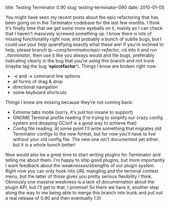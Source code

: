title: Testing Terminator 0.90
slug: testing-terminator-090
date: 2010-01-05


You might have seen my recent posts about the epic refactoring that has been going on in the Terminator codebase for the last few months.
I think it's finally time that we get some more eyeballs on it, mainly so I can check that I haven't massively screwed something up. I know there is lots of missing functionality right now, and probably a bunch of subtle bugs, but I could use your help quantifying exactly what these are!
If you're inclined to help, please branch *lp:~cmsj/terminator/epic-refactor*, cd into it and run *./terminator*, then use it like you always would and file bugs, preferably indicating clearly in the bug that you're using this branch and not trunk (maybe tag the bug '**epicrefactor**').
Things I know are broken right now:

-   -e and -x command line options
-   all forms of drag & drop
-   directional navigation
-   some keyboard shortcuts

Things I know are missing because they're not coming back:
-   Extreme tabs mode (sorry, it's just too insane to support)
-   GNOME Terminal profile reading (I'm trying to simplify our crazy config system and dropping GConf is a good way to achieve that)
-   Config file reading. At some point I'll write something that migrates old Terminator configs to the new format, but for now you'll have to live without your old config file. The new one isn't documented yet either, but it is a whole bunch better!

Now would also be a great time to start writing plugins for Terminator and telling me about them. I'm happy to ship good plugins, but more importantly I want feedback about the weaknesses/strengths of our plugin system. Right now you can only hook into URL mangling and the terminal context menu, but the latter of those gives you pretty serious flexibility I think. Obviously one massive weakness is a lack of documentation about the plugin API, but I'll get to that, I promise!
So there we have it, another step along the way to me being able to merge this branch into trunk and put out a real release of 0.90 and then eventually 1.0!
